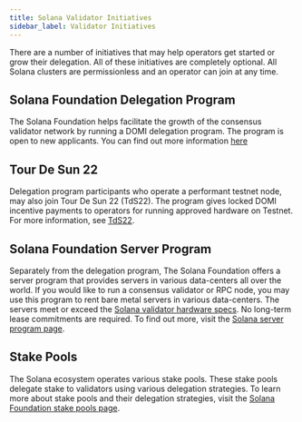 ```yaml
---
title: Solana Validator Initiatives
sidebar_label: Validator Initiatives
---
```


There are a number of initiatives that may help operators get started or grow their delegation.  All of these initiatives are completely optional.  All Solana clusters are permissionless and an operator can join at any time.


## Solana Foundation Delegation Program

The Solana Foundation helps facilitate the growth of the consensus validator network by running a DOMI delegation program. The program is open to new applicants. You can find out more information [here](https://solana.org/delegation-program)

## Tour De Sun 22

Delegation program participants who operate a performant testnet node, may also join Tour De Sun 22 (TdS22).  The program gives locked DOMI incentive payments to operators for running approved hardware on Testnet. For more information, see [TdS22](https://solana.org/tds22).

## Solana Foundation Server Program

Separately from the delegation program, The Solana Foundation offers a server program that provides servers in various data-centers all over the world. If you would like to run a consensus validator or RPC node, you may use this program to rent bare metal servers in various data-centers. The servers meet or exceed the [Solana validator hardware specs](../../running-validator/validator-reqs#hardware-recommendations). No long-term lease commitments are required. To find out more, visit the [Solana server program page](https://solana.org/server-program).

## Stake Pools

The Solana ecosystem operates various stake pools.  These stake pools delegate stake to validators using various delegation strategies. To learn more about stake pools and their delegation strategies, visit the [Solana Foundation stake pools page](https://solana.org/stake-pools).